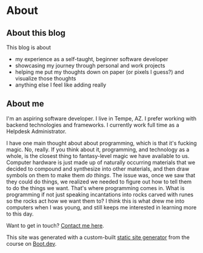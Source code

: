 # About

## About this blog

This blog is about 

- my experience as a self-taught, beginner software developer
- showcasing my journey through personal and work projects
- helping me put my thoughts down on paper (or pixels I guess?) and visualize those thoughts
- anything else I feel like adding really

## About me

I'm an aspiring software developer. I live in Tempe, AZ. I prefer working with backend technologies and frameworks. I currently work full time as a Helpdesk Administrator.

I have one main thought about about programming, which is that it's fucking magic. No, really. If you think about it, programming, and technology as a whole, is the closest thing to fantasy-level magic we have available to us. Computer hardware is just made up of naturally occurring materials that we decided to compound and synthesize into other materials, and then draw symbols on them to make them *do things*. The issue was, once we saw that they could do things, we realized we needed to figure out how to tell them to do the things we want. That's where programming comes in. What is programming if not just speaking incantations into rocks carved with runes so the rocks act how we want them to? I think this is what drew me into computers when I was young, and still keeps me interested in learning more to this day.

Want to get in touch? [Contact me here](/contact).

This site was generated with a custom-built [static site generator](https://www.boot.dev/courses/build-static-site-generator-python) from the course on [Boot.dev](https://www.boot.dev).